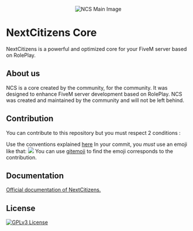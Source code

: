 <p align="center">
  <img src="https://cdn.discordapp.com/attachments/862693343358877727/979757385520381984/Nouveau_projet_17.png" alt="NCS Main Image"/>
</p>

# NextCitizens Core

NextCitizens is a powerful and optimized core for your FiveM server based on RolePlay.

## About us

NCS is a core created by the community, for the community. It was designed to enhance FiveM server development based on RolePlay. NCS was created and maintained by the community and will not be left behind.

## Contribution

You can contribute to this repository but you must respect 2 conditions : 

Use the conventions explained [here](https://github.com/NextCitizens/ncs_core/commit/1eceac4da41a00ce7aca2bdcd3da47fcef15df83)
In your commit, you *must* use an emoji like that: 
<img src="https://cdn.discordapp.com/attachments/942389406835290152/979777057502416906/Capture_decran_2022-05-27_a_18.03.57.png" />
You can use [gitemoji](http://gitemoji.dev) to find the emoji corresponds to the contribution.

## Documentation

[Official documentation of NextCitizens.](https://nextcitizens.net)


## License

[![GPLv3 License](https://img.shields.io/badge/License-GPL%20v3-yellow.svg)](https://github.com/NextCitizens/ncs_example_server/blob/main/LICENSE)

